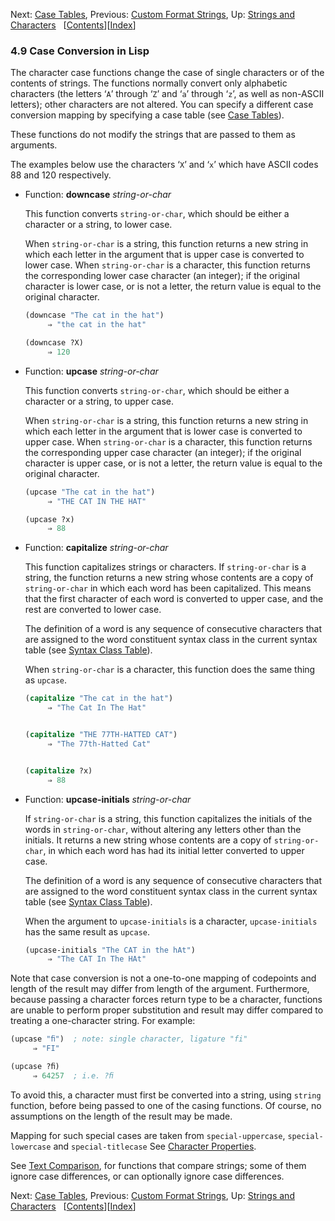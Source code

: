 

Next: [Case Tables](Case-Tables.html), Previous: [Custom Format Strings](Custom-Format-Strings.html), Up: [Strings and Characters](Strings-and-Characters.html)   \[[Contents](index.html#SEC_Contents "Table of contents")]\[[Index](Index.html "Index")]

### 4.9 Case Conversion in Lisp

The character case functions change the case of single characters or of the contents of strings. The functions normally convert only alphabetic characters (the letters ‘`A`’ through ‘`Z`’ and ‘`a`’ through ‘`z`’, as well as non-ASCII letters); other characters are not altered. You can specify a different case conversion mapping by specifying a case table (see [Case Tables](Case-Tables.html)).

These functions do not modify the strings that are passed to them as arguments.

The examples below use the characters ‘`X`’ and ‘`x`’ which have ASCII codes 88 and 120 respectively.

*   Function: **downcase** *string-or-char*

    This function converts `string-or-char`, which should be either a character or a string, to lower case.

    When `string-or-char` is a string, this function returns a new string in which each letter in the argument that is upper case is converted to lower case. When `string-or-char` is a character, this function returns the corresponding lower case character (an integer); if the original character is lower case, or is not a letter, the return value is equal to the original character.

    ```lisp
    (downcase "The cat in the hat")
         ⇒ "the cat in the hat"

    (downcase ?X)
         ⇒ 120
    ```

<!---->

*   Function: **upcase** *string-or-char*

    This function converts `string-or-char`, which should be either a character or a string, to upper case.

    When `string-or-char` is a string, this function returns a new string in which each letter in the argument that is lower case is converted to upper case. When `string-or-char` is a character, this function returns the corresponding upper case character (an integer); if the original character is upper case, or is not a letter, the return value is equal to the original character.

    ```lisp
    (upcase "The cat in the hat")
         ⇒ "THE CAT IN THE HAT"

    (upcase ?x)
         ⇒ 88
    ```

<!---->

*   Function: **capitalize** *string-or-char*

    This function capitalizes strings or characters. If `string-or-char` is a string, the function returns a new string whose contents are a copy of `string-or-char` in which each word has been capitalized. This means that the first character of each word is converted to upper case, and the rest are converted to lower case.

    The definition of a word is any sequence of consecutive characters that are assigned to the word constituent syntax class in the current syntax table (see [Syntax Class Table](Syntax-Class-Table.html)).

    When `string-or-char` is a character, this function does the same thing as `upcase`.

    ```lisp
    (capitalize "The cat in the hat")
         ⇒ "The Cat In The Hat"
    ```

    ```lisp
    ```

    ```lisp
    (capitalize "THE 77TH-HATTED CAT")
         ⇒ "The 77th-Hatted Cat"
    ```

    ```lisp
    ```

    ```lisp
    (capitalize ?x)
         ⇒ 88
    ```

<!---->

*   Function: **upcase-initials** *string-or-char*

    If `string-or-char` is a string, this function capitalizes the initials of the words in `string-or-char`, without altering any letters other than the initials. It returns a new string whose contents are a copy of `string-or-char`, in which each word has had its initial letter converted to upper case.

    The definition of a word is any sequence of consecutive characters that are assigned to the word constituent syntax class in the current syntax table (see [Syntax Class Table](Syntax-Class-Table.html)).

    When the argument to `upcase-initials` is a character, `upcase-initials` has the same result as `upcase`.

    ```lisp
    (upcase-initials "The CAT in the hAt")
         ⇒ "The CAT In The HAt"
    ```

Note that case conversion is not a one-to-one mapping of codepoints and length of the result may differ from length of the argument. Furthermore, because passing a character forces return type to be a character, functions are unable to perform proper substitution and result may differ compared to treating a one-character string. For example:

```lisp
(upcase "ﬁ")  ; note: single character, ligature "fi"
     ⇒ "FI"
```

```lisp
(upcase ?ﬁ)
     ⇒ 64257  ; i.e. ?ﬁ
```

To avoid this, a character must first be converted into a string, using `string` function, before being passed to one of the casing functions. Of course, no assumptions on the length of the result may be made.

Mapping for such special cases are taken from `special-uppercase`, `special-lowercase` and `special-titlecase` See [Character Properties](Character-Properties.html).

See [Text Comparison](Text-Comparison.html), for functions that compare strings; some of them ignore case differences, or can optionally ignore case differences.

Next: [Case Tables](Case-Tables.html), Previous: [Custom Format Strings](Custom-Format-Strings.html), Up: [Strings and Characters](Strings-and-Characters.html)   \[[Contents](index.html#SEC_Contents "Table of contents")]\[[Index](Index.html "Index")]
